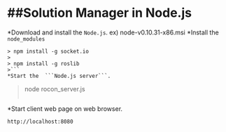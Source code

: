 ##Solution Manager in Node.js
=========================
*Download and install the ```Node.js```. ex) node-v0.10.31-x86.msi
*Install the ```node_modules```
```
> npm install -g socket.io
> 
> npm install -g roslib
>```
*Start the  ```Node.js server```.
```
> node rocon_server.js
>```
*Start client web page on web browser.
```
http://localhost:8080
```
